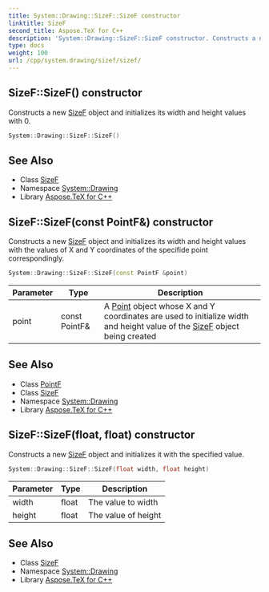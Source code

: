 ```yaml
---
title: System::Drawing::SizeF::SizeF constructor
linktitle: SizeF
second_title: Aspose.TeX for C++
description: 'System::Drawing::SizeF::SizeF constructor. Constructs a new SizeF object and initializes its width and height values with 0 in C++.'
type: docs
weight: 100
url: /cpp/system.drawing/sizef/sizef/
---
```

## SizeF::SizeF() constructor


Constructs a new [SizeF](../) object and initializes its width and height values with 0.

```cpp
System::Drawing::SizeF::SizeF()
```

## See Also

* Class [SizeF](../)
* Namespace [System::Drawing](../../)
* Library [Aspose.TeX for C++](../../../)
## SizeF::SizeF(const PointF\&) constructor


Constructs a new [SizeF](../) object and initializes its width and height values with the values of X and Y coordinates of the specifide point correspondingly.

```cpp
System::Drawing::SizeF::SizeF(const PointF &point)
```


| Parameter | Type | Description |
| --- | --- | --- |
| point | const PointF\& | A [Point](../../point/) object whose X and Y coordinates are used to initialize width and height value of the [SizeF](../) object being created |

## See Also

* Class [PointF](../../pointf/)
* Class [SizeF](../)
* Namespace [System::Drawing](../../)
* Library [Aspose.TeX for C++](../../../)
## SizeF::SizeF(float, float) constructor


Constructs a new [SizeF](../) object and initializes it with the specified value.

```cpp
System::Drawing::SizeF::SizeF(float width, float height)
```


| Parameter | Type | Description |
| --- | --- | --- |
| width | float | The value to width |
| height | float | The value of height |

## See Also

* Class [SizeF](../)
* Namespace [System::Drawing](../../)
* Library [Aspose.TeX for C++](../../../)

